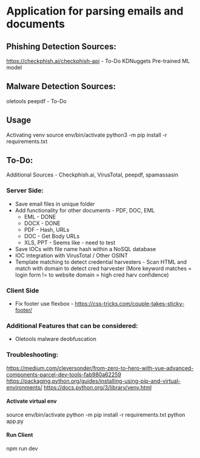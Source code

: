 # Application for parsing emails and documents

## Phishing Detection Sources:
https://checkphish.ai/checkphish-api - To-Do
KDNuggets Pre-trained ML model

## Malware Detection Sources:
oletools
peepdf - To-Do

## Usage
Activating venv
source env/bin/activate
python3 -m pip install -r requirements.txt 

## To-Do:
Additional Sources - Checkphish.ai, VirusTotal, peepdf, spamassasin

### Server Side:
* Save email files in unique folder
* Add functionality for other documents - PDF, DOC, EML
    * EML - DONE
    * DOCX - DONE
    * PDF - Hash, URLs
    * DOC - Get Body URLs
    * XLS, PPT - Seems like - need to test
* Save IOCs with file name hash within a NoSQL database
* IOC integration with VirusTotal / Other OSINT
* Template matching to detect credential harvesters - Scan HTML and match with domain to detect cred harvester (More keyword matches = login form != to website domain = high cred harv confidence)


### Client Side
* Fix footer use flexbox - https://css-tricks.com/couple-takes-sticky-footer/


### Additional Features that can be considered:
* Oletools malware deobfuscation

### Troubleshooting:
https://medium.com/cleversonder/from-zero-to-hero-with-vue-advanced-components-parcel-dev-tools-fab980a62259
https://packaging.python.org/guides/installing-using-pip-and-virtual-environments/
https://docs.python.org/3/library/venv.html


#### Activate virtual env
source env/bin/activate
python -m pip install -r requirements.txt
python app.py

#### Run Client
npm run dev

